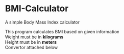 # BMI-Calculator
A simple Body Mass Index calculator

This program calculates BMI based on given information  
Weight must be in **kilograms**  
Height must be in **meters**  
Convertor attached below
